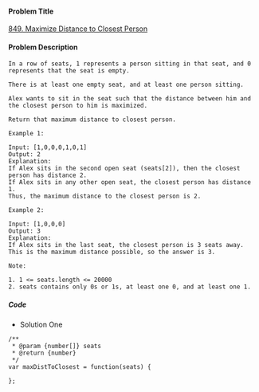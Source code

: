 #### Problem Title
[849. Maximize Distance to Closest Person](https://leetcode.com/problems/maximize-distance-to-closest-person/)
#### Problem Description
```
In a row of seats, 1 represents a person sitting in that seat, and 0 represents that the seat is empty. 

There is at least one empty seat, and at least one person sitting.

Alex wants to sit in the seat such that the distance between him and the closest person to him is maximized. 

Return that maximum distance to closest person.

Example 1:

Input: [1,0,0,0,1,0,1]
Output: 2
Explanation: 
If Alex sits in the second open seat (seats[2]), then the closest person has distance 2.
If Alex sits in any other open seat, the closest person has distance 1.
Thus, the maximum distance to the closest person is 2.

Example 2:

Input: [1,0,0,0]
Output: 3
Explanation: 
If Alex sits in the last seat, the closest person is 3 seats away.
This is the maximum distance possible, so the answer is 3.

Note:

1. 1 <= seats.length <= 20000
2. seats contains only 0s or 1s, at least one 0, and at least one 1.

```

##### Code

- Solution One
```
/**
 * @param {number[]} seats
 * @return {number}
 */
var maxDistToClosest = function(seats) {
    
};
```
